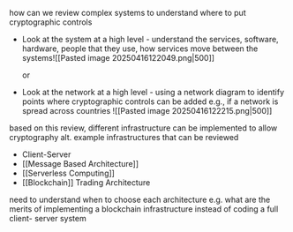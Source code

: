 how can we review complex systems to understand where to put cryptographic controls 

- Look at the system at a high level - understand the services, software, hardware, people that they use, how services move between the systems![[Pasted image 20250416122049.png|500]]

	or 

- Look at the network at a high level -  using a network diagram to identify points where cryptographic controls can be added e.g., if a network is spread across countries ![[Pasted image 20250416122215.png|500]]

based on this review, different infrastructure can be implemented to allow cryptography 
alt. example infrastructures that can be reviewed 
- Client-Server 
- [[Message Based Architecture]]
- [[Serverless Computing]]
- [[Blockchain]] Trading Architecture 

need to understand when to choose each architecture e.g. what are the merits of implementing a blockchain infrastructure instead of coding a full client- server system